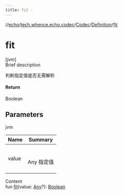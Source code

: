 ```yaml
---
title: fit -
---
```

//[echo](../../../index.md)/[tech.whence.echo.codec](../../index.md)/[Codec](../index.md)/[Definition](index.md)/[fit](fit.md)



# fit  
[jvm]  
Brief description  


判断指定值是否无需解析



#### Return  


Boolean



## Parameters  
  
jvm  
  
|  Name|  Summary| 
|---|---|
| value| <br><br>Any 指定值<br><br>
  
  
Content  
fun [fit](fit.md)(value: [Any](https://kotlinlang.org/api/latest/jvm/stdlib/kotlin/-any/index.html)?): [Boolean](https://kotlinlang.org/api/latest/jvm/stdlib/kotlin/-boolean/index.html)  




